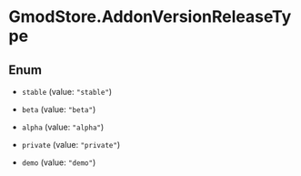 # GmodStore.AddonVersionReleaseType

## Enum


* `stable` (value: `"stable"`)

* `beta` (value: `"beta"`)

* `alpha` (value: `"alpha"`)

* `private` (value: `"private"`)

* `demo` (value: `"demo"`)


